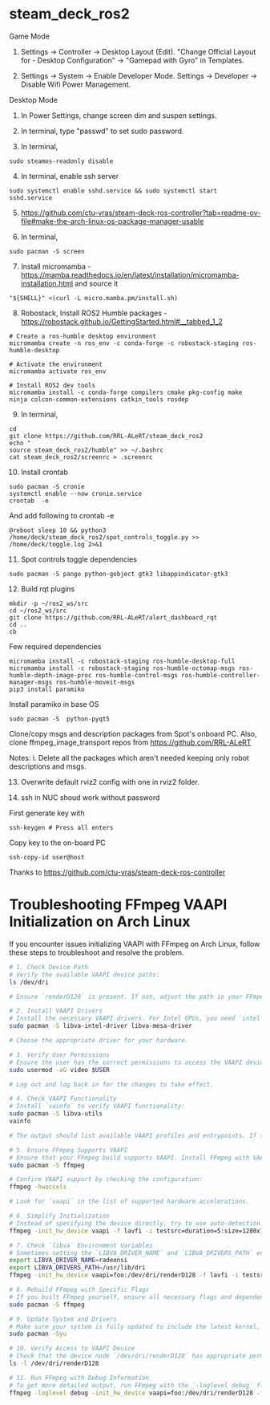 # steam_deck_ros2

Game Mode
1. Settings -> Controller -> Desktop Layout (Edit).
"Change Official Layout for - Desktop Configuration" -> "Gamepad with Gyro" in Templates.

2. Settings -> System -> Enable Developer Mode.
Settings -> Developer -> Disable Wifi Power Management.

Desktop Mode
1. In Power Settings, change screen dim and suspen settings.

2. In terminal, type "passwd" to set sudo password.

3. In terminal,
```
sudo steamos-readonly disable
```

4. In terminal, enable ssh server
```
sudo systemctl enable sshd.service && sudo systemctl start sshd.service
```

5. https://github.com/ctu-vras/steam-deck-ros-controller?tab=readme-ov-file#make-the-arch-linux-os-package-manager-usable

6. In terminal,
```
sudo pacman -S screen
```

7. Install micromamba - https://mamba.readthedocs.io/en/latest/installation/micromamba-installation.html and source it
```
"${SHELL}" <(curl -L micro.mamba.pm/install.sh)
```

8. Robostack, Install ROS2 Humble packages - https://robostack.github.io/GettingStarted.html#__tabbed_1_2
```
# Create a ros-humble desktop environment
micromamba create -n ros_env -c conda-forge -c robostack-staging ros-humble-desktop

# Activate the environment
micromamba activate ros_env
```

```
# Install ROS2 dev tools
micromamba install -c conda-forge compilers cmake pkg-config make ninja colcon-common-extensions catkin_tools rosdep
```

9. In terminal,
```
cd
git clone https://github.com/RRL-ALeRT/steam_deck_ros2
echo "
source steam_deck_ros2/humble" >> ~/.bashrc
cat steam_deck_ros2/screenrc > .screenrc
```

10. Install crontab
```
sudo pacman -S cronie
systemctl enable --now cronie.service
crontab  -e
```

And add following to crontab -e
```
@reboot sleep 10 && python3 /home/deck/steam_deck_ros2/spot_controls_toggle.py >> /home/deck/toggle.log 2>&1
```

11. Spot controls toggle dependencies
```
sudo pacman -S pango python-gobject gtk3 libappindicator-gtk3
```

12. Build rqt plugins
```
mkdir -p ~/ros2_ws/src
cd ~/ros2_ws/src
git clone https://github.com/RRL-ALeRT/alert_dashboard_rqt
cd ..
cb
```

Few required dependencies
```
micromamba install -c robostack-staging ros-humble-desktop-full
micromamba install -c robostack-staging ros-humble-octomap-msgs ros-humble-depth-image-proc ros-humble-control-msgs ros-humble-controller-manager-msgs ros-humble-moveit-msgs
pip3 install paramiko
```

Install paramiko in base OS
```
sudo pacman -S  python-pyqt5
```

Clone/copy msgs and description packages from Spot's onboard PC.
Also, clone ffmpeg_image_transport repos from https://github.com/RRL-ALeRT

Notes:
i. Delete all the packages which aren't needed keeping only robot descriptions and msgs.

13. Overwrite default rviz2 config with one in rviz2 folder.

14. ssh in NUC shoud work without password

First generate key with
```
ssh-keygen # Press all enters
```
Copy key to the on-board PC
```
ssh-copy-id user@host
```


Thanks to https://github.com/ctu-vras/steam-deck-ros-controller




# Troubleshooting FFmpeg VAAPI Initialization on Arch Linux

If you encounter issues initializing VAAPI with FFmpeg on Arch Linux, follow these steps to troubleshoot and resolve the problem.

```sh
# 1. Check Device Path
# Verify the available VAAPI device paths:
ls /dev/dri

# Ensure `renderD128` is present. If not, adjust the path in your FFmpeg command accordingly.

# 2. Install VAAPI Drivers
# Install the necessary VAAPI drivers. For Intel GPUs, you need `intel-media-driver` or `libva-intel-driver`. For AMD GPUs, use `libva-mesa-driver`.
sudo pacman -S libva-intel-driver libva-mesa-driver

# Choose the appropriate driver for your hardware.

# 3. Verify User Permissions
# Ensure the user has the correct permissions to access the VAAPI device:
sudo usermod -aG video $USER

# Log out and log back in for the changes to take effect.

# 4. Check VAAPI Functionality
# Install `vainfo` to verify VAAPI functionality:
sudo pacman -S libva-utils
vainfo

# The output should list available VAAPI profiles and entrypoints. If this fails, it indicates an issue with the VAAPI installation or configuration.

# 5. Ensure FFmpeg Supports VAAPI
# Ensure that your FFmpeg build supports VAAPI. Install FFmpeg with VAAPI support using:
sudo pacman -S ffmpeg

# Confirm VAAPI support by checking the configuration:
ffmpeg -hwaccels

# Look for `vaapi` in the list of supported hardware accelerations.

# 6. Simplify Initialization
# Instead of specifying the device directly, try to use auto-detection. Remove the explicit device path and use `-init_hw_device vaapi` to see if FFmpeg can auto-detect the correct device.
ffmpeg -init_hw_device vaapi -f lavfi -i testsrc=duration=5:size=1280x720:rate=30 -vf 'format=nv12,hwupload' -c:v h264_vaapi output.mp4

# 7. Check `libva` Environment Variables
# Sometimes setting the `LIBVA_DRIVER_NAME` and `LIBVA_DRIVERS_PATH` environment variables can help. For AMD, the driver name is usually `radeonsi`.
export LIBVA_DRIVER_NAME=radeonsi
export LIBVA_DRIVERS_PATH=/usr/lib/dri
ffmpeg -init_hw_device vaapi=foo:/dev/dri/renderD128 -f lavfi -i testsrc=duration=5:size=1280x720:rate=30 -vf 'format=nv12,hwupload' -c:v h264_vaapi output.mp4

# 8. Rebuild FFmpeg with Specific Flags
# If you built FFmpeg yourself, ensure all necessary flags and dependencies were correctly included. Use Arch Linux's official FFmpeg package for the best compatibility:
sudo pacman -S ffmpeg

# 9. Update System and Drivers
# Make sure your system is fully updated to include the latest kernel, drivers, and libraries.
sudo pacman -Syu

# 10. Verify Access to VAAPI Device
# Check that the device node `/dev/dri/renderD128` has appropriate permissions and that the `video` group has access.
ls -l /dev/dri/renderD128

# 11. Run FFmpeg with Debug Information
# To get more detailed output, run FFmpeg with the `-loglevel debug` flag to provide more insight into why the initialization is failing.
ffmpeg -loglevel debug -init_hw_device vaapi=foo:/dev/dri/renderD128 -f lavfi -i testsrc=duration=5:size=1280x720:rate=30 -vf 'format=nv12,hwupload' -c:v h264_vaapi output.mp4
